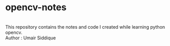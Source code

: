 # opencv-notes
<br>
This repository contains the notes and code I created while learning python opencv.
<br>
Author : Umair Siddique
